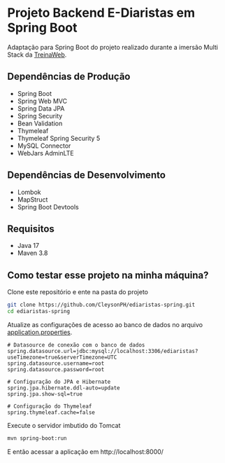 # Projeto Backend E-Diaristas em Spring Boot

Adaptação para Spring Boot do projeto realizado durante a imersão Multi Stack da [TreinaWeb](https://treinaweb.com.br/).

## Dependências de Produção

- Spring Boot
- Spring Web MVC
- Spring Data JPA
- Spring Security
- Bean Validation
- Thymeleaf
- Thymeleaf Spring Security 5
- MySQL Connector
- WebJars AdminLTE

## Dependências de Desenvolvimento

- Lombok
- MapStruct
- Spring Boot Devtools

## Requisitos

- Java 17
- Maven 3.8

## Como testar esse projeto na minha máquina?

Clone este repositório e ente na pasta do projeto

```sh
git clone https://github.com/CleysonPH/ediaristas-spring.git
cd ediaristas-spring
```

Atualize as configurações de acesso ao banco de dados no arquivo
[application.properties](src/main/resources/application.properties).

```properties
# Datasource de conexão com o banco de dados
spring.datasource.url=jdbc:mysql://localhost:3306/ediaristas?useTimezone=true&serverTimezone=UTC
spring.datasource.username=root
spring.datasource.password=root

# Configuração do JPA e Hibernate
spring.jpa.hibernate.ddl-auto=update
spring.jpa.show-sql=true

# Configuração do Thymeleaf
spring.thymeleaf.cache=false
```

Execute o servidor imbutido do Tomcat

```bash
mvn spring-boot:run
```

E então acessar a aplicação em http://localhost:8000/